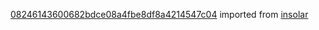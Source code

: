 [08246143600682bdce08a4fbe8df8a4214547c04](https://github.com/insolar/insolar/commit/08246143600682bdce08a4fbe8df8a4214547c04) imported from [insolar](https://github.com/insolar/insolar)
